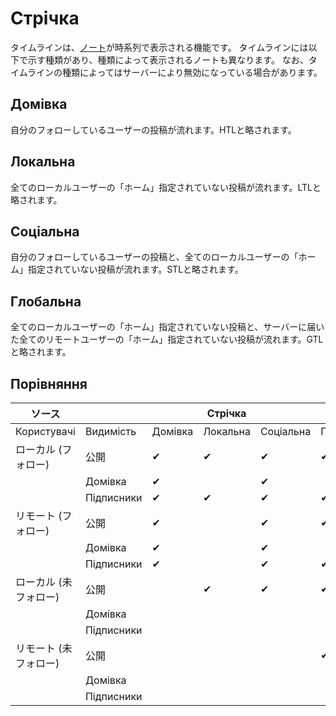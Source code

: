 # Стрічка
タイムラインは、[ノート](./note)が時系列で表示される機能です。 タイムラインには以下で示す種類があり、種類によって表示されるノートも異なります。 なお、タイムラインの種類によってはサーバーにより無効になっている場合があります。

## Домівка
自分のフォローしているユーザーの投稿が流れます。HTLと略されます。

## Локальна
全てのローカルユーザーの「ホーム」指定されていない投稿が流れます。LTLと略されます。

## Соціальна
自分のフォローしているユーザーの投稿と、全てのローカルユーザーの「ホーム」指定されていない投稿が流れます。STLと略されます。

## Глобальна
全てのローカルユーザーの「ホーム」指定されていない投稿と、サーバーに届いた全てのリモートユーザーの「ホーム」指定されていない投稿が流れます。GTLと略されます。

## Порівняння
| ソース          |            |         | Стрічка  |           |           |
| ------------ | ---------- | ------- | -------- | --------- | --------- |
| Користувачі  | Видимість  | Домівка | Локальна | Соціальна | Глобальна |
| ローカル (フォロー)  | 公開         | ✔       | ✔        | ✔         | ✔         |
|              | Домівка    | ✔       |          | ✔         |           |
|              | Підписники | ✔       | ✔        | ✔         | ✔         |
| リモート (フォロー)  | 公開         | ✔       |          | ✔         | ✔         |
|              | Домівка    | ✔       |          | ✔         |           |
|              | Підписники | ✔       |          | ✔         | ✔         |
| ローカル (未フォロー) | 公開         |         | ✔        | ✔         | ✔         |
|              | Домівка    |         |          |           |           |
|              | Підписники |         |          |           |           |
| リモート (未フォロー) | 公開         |         |          |           | ✔         |
|              | Домівка    |         |          |           |           |
|              | Підписники |         |          |           |           |
